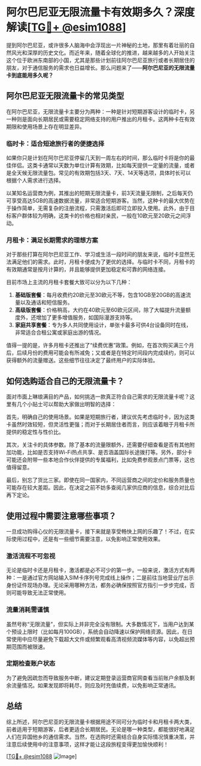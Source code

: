 # 阿尔巴尼亚无限流量卡有效期多久？深度解读[[TG💪+ @esim1088](https://t.me/s/esim1088)]

提到阿尔巴尼亚，或许很多人脑海中会浮现出一片神秘的土地，那里有着壮丽的自然风光和深厚的历史文化。而近年来，随着全球化的推进，越来越多的人开始关注这个位于欧洲东南部的小国，尤其是那些计划前往阿尔巴尼亚旅行或者长期居住的朋友，对于通信服务的需求也日益增长。那么问题来了——**阿尔巴尼亚的无限流量卡到底能用多久呢？**

## 阿尔巴尼亚无限流量卡的常见类型

在阿尔巴尼亚，无限流量卡主要分为两种：一种是针对短期游客设计的临时卡，另一种则是面向长期居民或需要稳定网络支持的用户推出的月租卡。这两种卡在有效期限和使用场景上存在明显差异。

### 临时卡：适合短途旅行者的便捷选择

如果你只是计划在阿尔巴尼亚停留几天到一周左右的时间，那么临时卡将是你的最佳伴侣。这类卡通常以天数为单位计算有效期，比如每天提供一定量的流量，或者是全天候无限流量包。常见的有效期包括3天、7天、14天等选项，具体时长可以根据个人需求进行选择。

以某知名运营商为例，其推出的短期无限流量卡，前3天流量无限制，之后每天仍可享受高达5GB的高速数据流量，非常适合短期游客。当然，这种卡的最大优势在于操作简单，无需复杂的注册流程，只需激活后即可立即投入使用。此外，由于目标客户群体较为明确，这类卡的价格也相对亲民，一般在10欧元至20欧元之间浮动。

### 月租卡：满足长期需求的理想方案

对于那些打算在阿尔巴尼亚工作、学习或生活一段时间的朋友来说，临时卡显然无法满足他们的需求。此时，月租卡便成为了更优的选择。与临时卡不同，月租卡的有效期通常是按月计算的，并且能够提供更加稳定和可靠的网络连接。

目前市场上主流的月租卡套餐大致可以分为以下几种：

1. **基础版套餐**：每月收费约20欧元至30欧元不等，包含10GB至20GB的高速流量以及通话和短信服务。
2. **高级版套餐**：价格稍高，大约在40欧元至60欧元区间，除了大幅提升流量额度外，还增加了更多增值服务，如国际漫游支持等。
3. **家庭共享套餐**：专为多人共同使用设计，单张卡最多可供4台设备同时在线，非常适合合租公寓或家庭出游的情况。

值得一提的是，许多月租卡还推出了“续费优惠”政策。例如，在首次购买满三个月后，后续月份的费用可能会有所减免；又或者是在特定时间段内完成续约，则可以获得额外的流量赠送。这些细节往往决定了最终用户的实际体验。

## 如何选购适合自己的无限流量卡？

面对市面上琳琅满目的产品，如何挑选一款真正符合自己需求的无限流量卡呢？这里有几个小贴士可以帮助大家做出明智的选择：

首先，明确自己的使用场景。如果是短期旅行者，建议优先考虑临时卡，因为这类卡虽然时效较短，但灵活性更强；而对于长期居住者而言，则应该着眼于月租卡所提供的稳定性与性价比。

其次，关注卡的具体参数。除了基本的流量限额外，还需要仔细查看是否有其他附加功能，比如是否支持Wi-Fi热点共享、是否涵盖国际长途拨打等。另外，部分卡可能还会附带一些本地合作伙伴提供的专属福利，比如免费参观景点门票等，这也值得留意。

最后，别忘了货比三家。即使在同一国家内，不同运营商之间的定价和服务质量也可能存在较大差距。因此，在决定之前不妨多查阅几家供应商的信息，综合对比后再下定论。

## 使用过程中需要注意哪些事项？

一旦成功购得心仪的无限流量卡，接下来就是享受畅快上网的乐趣了！不过，在实际使用过程中，还是有一些细节需要注意，以免影响正常使用效果。

### 激活流程不可忽视

无论是临时卡还是月租卡，激活都是必不可少的第一步。一般来说，激活方式有两种：一是通过官方网站输入SIM卡序列号完成线上操作；二是前往当地营业厅出示身份证件现场办理。无论采用哪种方法，都务必确保按照官方指引一步步完成，否则可能导致无法正常使用。

### 流量消耗需谨慎

虽然号称“无限流量”，但实际上并非完全没有限制。大多数情况下，当用户达到某个预设上限时（比如每月100GB），系统会自动降速以保护网络资源。因此，在日常使用中应尽量避免下载超大文件或频繁观看高清视频流媒体等内容，以免超出预期范围而被限速。

### 定期检查账户状态

为了避免因疏忽而导致服务中断，建议定期登录运营商官网查看当前账户余额及剩余流量情况。如果发现即将耗尽，则应及时充值续费，以免影响正常通讯。

## 总结

综上所述，阿尔巴尼亚的无限流量卡根据用途不同可分为临时卡和月租卡两大类，前者适用于短期游客，后者更适合长期居民。无论是哪一种类型，都能很好地满足人们在异国他乡的通信需求。当然，在选购时还需结合自身实际情况慎重决策，并注意后续使用中的注意事项，这样才能让这段旅程变得更加愉快顺利！

[[TG💪+ @esim1088](https://t.me/s/esim1088) ![Image](https://i.postimg.cc/4NQfJmqS/Snipaste-2025-05-13-00-14-12.png)]